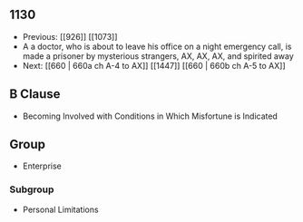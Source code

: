 ## 1130
- Previous: [[926]] [[1073]] 
- A a doctor, who is about to leave his office on a night emergency call, is made a prisoner by mysterious strangers, AX, AX, AX, and spirited away
- Next: [[660 | 660a ch A-4 to AX]] [[1447]] [[660 | 660b ch A-5 to AX]] 

## B Clause
- Becoming Involved with Conditions in Which Misfortune is Indicated

## Group
- Enterprise

### Subgroup
- Personal Limitations

